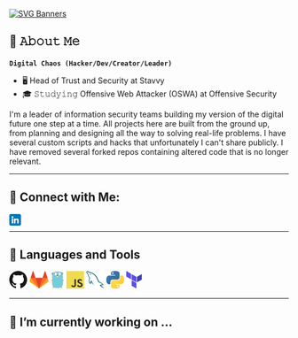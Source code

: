 [![SVG Banners](https://svg-banners.vercel.app/api?type=typeWriter&text1=David%20Malicote%20👨‍💻&width=800&height=400)](https://github.com/Akshay090/svg-banners)


## 📓 𝙰𝚋𝚘𝚞𝚝 𝙼𝚎
**`Digital Chaos (Hacker/Dev/Creator/Leader)`**
- 🖥 Head of Trust and Security at Stavvy
- 🎓 𝚂𝚝𝚞𝚍𝚢𝚒𝚗𝚐 Offensive Web Attacker (OSWA) at Offensive Security


I'm a leader of information security teams building my version of the digital future one step at a time. All projects here are built from the ground
up, from planning and designing all the way to solving real-life problems. I have several custom scripts and hacks that unfortunately I can't share publicly. 
I have removed several forked repos containing altered code that is no longer relevant. 

---

## 🤝 Connect with Me:
<a href="https://www.linkedin.com/in/davidmalicote/"><img align="left" src="https://github.com/dlockmal/dlockmal/blob/main/images/linkedin.png" alt="David Malicote | LinkedIn" width="21px"/></a><br>

---

## 🤖 Languages and Tools
[![GitHub](images/github.png)](https://github.com/dlockmal)
[![GitLab](images/gitlab.png)](https://gitlab.com/dlockmal)
[![Golang](images/golang.png)](https://github.com/dlockmal)
[![Javascript](images/javascript.png)](https://gitlab.com/dlockmal)
[![mysql](images/mysql.png)](https://github.com/dlockmal)
[![python](images/python.png)](https://github.com/dlockmal)
[![terraform](images/terraform.png)](https://github.com/dlockmal)

---
## 🔭 I’m currently working on ...


<!--
**dlockmal/dlockmal** is a ✨ _special_ ✨ repository because its `README.md` (this file) appears on your GitHub profile.

Here are some ideas to get you started:

- 
- 🌱 I’m currently learning ...
- 👯 I’m looking to collaborate on ...
- 🤔 I’m looking for help with ...
- 💬 Ask me about ...
- 📫 How to reach me: ...
- 😄 Pronouns: ...
- ⚡ Fun fact: ...
-->
